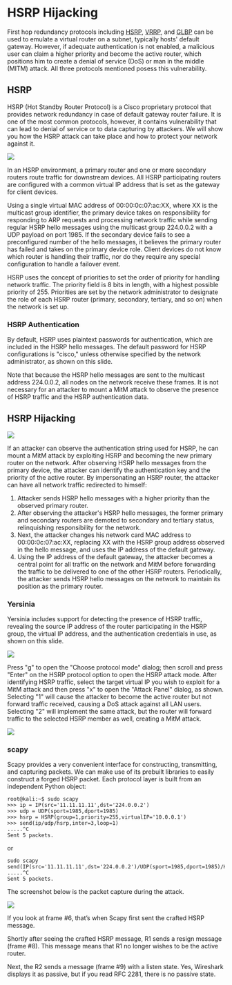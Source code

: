 # HSRP Hijacking

First hop redundancy protocols including [HSRP](http://en.wikipedia.org/wiki/Hot\_Standby\_Router\_Protocol), [VRRP](http://en.wikipedia.org/wiki/Virtual\_Router\_Redundancy\_Protocol), and [GLBP](http://en.wikipedia.org/wiki/Gateway\_Load\_Balancing\_Protocol) can be used to emulate a virtual router on a subnet, typically hosts' default gateway. However, if adequate authentication is not enabled, a malicious user can claim a higher priority and become the active router, which positions him to create a denial of service (DoS) or man in the middle (MITM) attack. All three protocols mentioned posess this vulnerability.

## HSRP

HSRP (Hot Standby Router Protocol) is a Cisco proprietary protocol that provides network redundancy in case of default gateway router failure. It is one of the most common protocols, however, it contains vulnerability that can lead to denial of service or to data capturing by attackers. We will show you how the HSRP attack can take place and how to protect your network against it.

![](<../.gitbook/assets/image (275).png>)

In an HSRP environment, a primary router and one or more secondary routers route traffic for downstream devices. All HSRP participating routers are configured with a common virtual IP address that is set as the gateway for client devices.

Using a single virtual MAC address of 00:00:0c:07:ac:XX, where XX is the multicast group identifier, the primary device takes on responsibility for responding to ARP requests and processing network traffic while sending regular HSRP hello messages using the multicast group 224.0.0.2 with a UDP payload on port 1985. If the secondary device fails to see a preconfigured number of the hello messages, it believes the primary router has failed and takes on the primary device role. Client devices do not know which router is handling their traffic, nor do they require any special configuration to handle a failover event.

HSRP uses the concept of priorities to set the order of priority for handling network traffic. The priority field is 8 bits in length, with a highest possible priority of 255. Priorities are set by the network administrator to designate the role of each HSRP router (primary, secondary, tertiary, and so on) when the network is set up.

### HSRP Authentication

By default, HSRP uses plaintext passwords for authentication, which are included in the HSRP hello messages. The default password for HSRP configurations is "cisco," unless otherwise specified by the network administrator, as shown on this slide.

Note that because the HSRP hello messages are sent to the multicast address 224.0.0.2, all nodes on the network receive these frames. It is not necessary for an attacker to mount a MitM attack to observe the presence of HSRP traffic and the HSRP authentication data.

## HSRP Hijacking

![](<../.gitbook/assets/image (288).png>)

If an attacker can observe the authentication string used for HSRP, he can mount a MitM attack by exploiting HSRP and becoming the new primary router on the network. After observing HSRP hello messages from the primary device, the attacker can identify the authentication key and the priority of the active router. By impersonating an HSRP router, the attacker can have all network traffic redirected to himself:

1. Attacker sends HSRP hello messages with a higher priority than the observed primary router.
2. After observing the attacker's HSRP hello messages, the former primary and secondary routers are demoted to secondary and tertiary status, relinquishing responsibility for the network.
3. Next, the attacker changes his network card MAC address to 00:00:0c:07:ac:XX, replacing XX with the HSRP group address observed in the hello message, and uses the IP address of the default gateway.
4. Using the IP address of the default gateway, the attacker becomes a central point for all traffic on the network and MitM before forwarding the traffic to be delivered to one of the other HSRP routers. Periodically, the attacker sends HSRP hello messages on the network to maintain its position as the primary router.

### Yersinia

Yersinia includes support for detecting the presence of HSRP traffic, revealing the source IP address of the router participating in the HSRP group, the virtual IP address, and the authentication credentials in use, as shown on this slide.

![](<../.gitbook/assets/image (276) (1).png>)

Press "g" to open the "Choose protocol mode" dialog; then scroll and press "Enter" on the HSRP protocol option to open the HSRP attack mode. After identifying HSRP traffic, select the target virtual IP you wish to exploit for a MitM attack and then press "x" to open the "Attack Panel" dialog, as shown. Selecting "1" will cause the attacker to become the active router but not forward traffic received, causing a DoS attack against all LAN users. Selecting "2" will implement the same attack, but the router will forward traffic to the selected HSRP member as well, creating a MitM attack.

![](<../.gitbook/assets/image (274).png>)

### scapy

Scapy provides a very convenient interface for constructing, transmitting, and capturing packets. We can make use of its prebuilt libraries to easily construct a forged HSRP packet. Each protocol layer is built from an independent Python object:

```
root@kali:~$ sudo scapy
>>> ip = IP(src='11.11.11.11',dst='224.0.0.2')
>>> udp = UDP(sport=1985,dport=1985)
>>> hsrp = HSRP(group=1,priority=255,virtualIP='10.0.0.1')
>>> send(ip/udp/hsrp,inter=3,loop=1)
.....^C
Sent 5 packets.
```

or

```
sudo scapy
send(IP(src='11.11.11.11',dst='224.0.0.2')/UDP(sport=1985,dport=1985)/HSRP(group=1,priori
.....^C
Sent 5 packets.
```

The screenshot below is the packet capture during the attack.

![](<../.gitbook/assets/image (300).png>)

If you look at frame #6, that’s when Scapy first sent the crafted HSRP message.

Shortly after seeing the crafted HSRP message, R1 sends a resign message (frame #8). This message means that R1 no longer wishes to be the active router.

Next, the R2 sends a message (frame #9) with a listen state. Yes, Wireshark displays it as passive, but if you read RFC 2281, there is no passive state.
